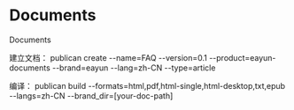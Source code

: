 Documents
=========

Documents

建立文档：
publican create --name=FAQ --version=0.1 --product=eayun-documents --brand=eayun --lang=zh-CN --type=article

编译：
publican build --formats=html,pdf,html-single,html-desktop,txt,epub --langs=zh-CN --brand_dir=[your-doc-path]
